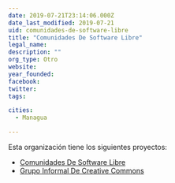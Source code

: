 ```yaml
---
date: 2019-07-21T23:14:06.000Z
date_last_modified: 2019-07-21
uid: comunidades-de-software-libre
title: "Comunidades De Software Libre"
legal_name: 
description: ""
org_type: Otro
website: 
year_founded: 
facebook: 
twitter: 
tags:

cities: 
  - Managua

---
```


Esta organización tiene los siguientes proyectos:

- [Comunidades De Software Libre](/i/comunidades-de-software-libre.html)
- [Grupo Informal De Creative Commons](/i/grupo-informal-de-creative-commons.html)
